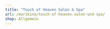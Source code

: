 ```yaml
---
title: "Touch of Heaven Salon & Spa"
url: /marikina/touch-of-heaven-salon-und-spa/
shop: Allgemein
---
```

